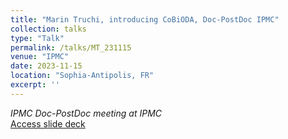 ```yaml
---
title: "Marin Truchi, introducing CoBiODA, Doc-PostDoc IPMC"
collection: talks
type: "Talk"
permalink: /talks/MT_231115
venue: "IPMC"
date: 2023-11-15
location: "Sophia-Antipolis, FR"
excerpt: ''
---
```



<i>IPMC Doc-PostDoc meeting at IPMC</i><br>
[Access slide deck](/files/Talk_231115_MT_Introducing_CoBiODA.pdf)

